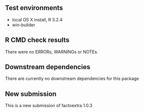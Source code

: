 ## Test environments
* local OS X install, R 3.2.4
* win-builder 

## R CMD check results
There were no ERRORs, WARNINGs or NOTEs. 

## Downstream dependencies
There are currently no downstream dependencies for this package

## New submission
This is a new submission of factoextra 1.0.3 



